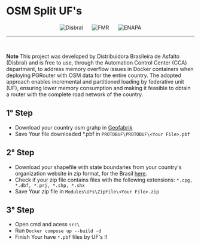 # OSM Split UF's

<div align="center">
    <img src="https://www.grupodisbral.com.br/assets/img/footer-logo.png" alt="Disbral" style="margin: 0 10px;" />
    <img src="https://www.grupodisbral.com.br/assets/img/2.png" alt="FMR" style="margin: 0 10px;" />
    <img src="https://www.grupodisbral.com.br/assets/img/3.png" alt="ENAPA" style="margin: 0 10px;" />
</div>
<hr/>
<br>

**Note** This project was developed by Distribuidora Brasileira de Asfalto (Disbral) and is free to use, through the Automation Control Center (CCA) department, to address memory overflow issues in Docker containers when deploying PGRouter with OSM data for the entire country. The adopted approach enables incremental and partitioned loading by federative unit (UF), ensuring lower memory consumption and making it feasible to obtain a router with the complete road network of the country.

## 1° Step
 - Download your country osm grahp in [Geofabrik](https://download.geofabrik.de/)
 - Save Your file downloaded *.pbf in `PROTOBUF\PROTOBUF\<Your File>.pbf`

## 2° Step
 - Download your shapefile with state boundaries from your country's organization website in zip format, for the Brasil [here](https://www.ibge.gov.br/geociencias/organizacao-do-territorio/malhas-territoriais/15774-malhas.html).
 - Check if your zip file contains files with the following extensions: `*.cpg, *.dbf, *.prj, *.shp, *.shx`
 - Save Your zip file in `Modules\UFs\ZipFile\<Your File>.zip`

 ## 3° Step
 - Open cmd and acess `src\`
 - Run `Docker compose up --build -d`
 - Finish Your have `*.pbf` files by UF's !!